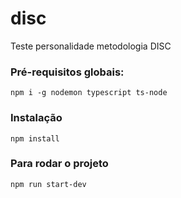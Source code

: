 # disc
Teste personalidade metodologia DISC

### Pré-requisitos globais: 
`npm i -g nodemon typescript ts-node`

### Instalação
`npm install`

### Para rodar o projeto
`npm run start-dev`

